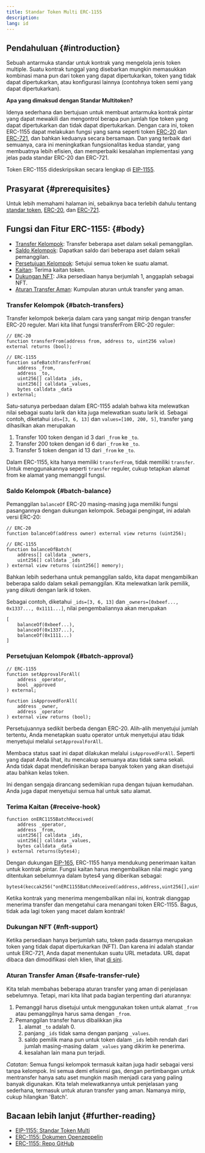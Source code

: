 ```yaml
---
title: Standar Token Multi ERC-1155
description:
lang: id
---
```


## Pendahuluan {#introduction}

Sebuah antarmuka standar untuk kontrak yang mengelola jenis token multiple. Suatu kontrak tunggal yang disebarkan mungkin memasukkan kombinasi mana pun dari token yang dapat dipertukarkan, token yang tidak dapat dipertukarkan, atau konfigurasi lainnya (contohnya token semi yang dapat dipertukarkan).

**Apa yang dimaksud dengan Standar Multitoken?**

Idenya sederhana dan bertujuan untuk membuat antarmuka kontrak pintar yang dapat mewakili dan mengontrol berapa pun jumlah tipe token yang dapat dipertukarkan dan tidak dapat dipertukarkan. Dengan cara ini, token ERC-1155 dapat melakukan fungsi yang sama seperti token [ERC-20](/developers/docs/standards/tokens/erc-20/) dan [ERC-721](/developers/docs/standards/tokens/erc-721/), dan bahkan keduanya secara bersamaan. Dan yang terbaik dari semuanya, cara ini meningkatkan fungsionalitas kedua standar, yang membuatnya lebih efisien, dan memperbaiki kesalahan implementasi yang jelas pada standar ERC-20 dan ERC-721.

Token ERC-1155 dideskripsikan secara lengkap di [EIP-1155](https://eips.xircanet/EIPS/eip-1155).

## Prasyarat {#prerequisites}

Untuk lebih memahami halaman ini, sebaiknya baca terlebih dahulu tentang [standar token](/developers/docs/standards/tokens/), [ERC-20](/developers/docs/standards/tokens/erc-20/), dan [ERC-721](/developers/docs/standards/tokens/erc-721/).

## Fungsi dan Fitur ERC-1155: {#body}

- [Transfer Kelompok](#batch_transfers): Transfer beberapa aset dalam sekali pemanggilan.
- [Saldo Kelompok](#batch_balance): Dapatkan saldo dari beberapa aset dalam sekali pemanggilan.
- [Persetujuan Kelompok](#batch_approval): Setujui semua token ke suatu alamat.
- [Kaitan](#recieve_hook): Terima kaitan token.
- [Dukungan NFT](#nft_support): Jika persediaan hanya berjumlah 1, anggaplah sebagai NFT.
- [Aturan Transfer Aman](#safe_transfer_rule): Kumpulan aturan untuk transfer yang aman.

### Transfer Kelompok {#batch-transfers}

Transfer kelompok bekerja dalam cara yang sangat mirip dengan transfer ERC-20 reguler. Mari kita lihat fungsi transferFrom ERC-20 reguler:

```solidity
// ERC-20
function transferFrom(address from, address to, uint256 value) external returns (bool);

// ERC-1155
function safeBatchTransferFrom(
    address _from,
    address _to,
    uint256[] calldata _ids,
    uint256[] calldata _values,
    bytes calldata _data
) external;
```

Satu-satunya perbedaan dalam ERC-1155 adalah bahwa kita melewatkan nilai sebagai suatu larik dan kita juga melewatkan suatu larik id. Sebagai contoh, diketahui `ids=[3, 6, 13]` dan `values=[100, 200, 5]`, transfer yang dihasilkan akan merupakan

1. Transfer 100 token dengan id 3 dari `_from` ke `_to`.
2. Transfer 200 token dengan id 6 dari `_from` ke `_to`.
3. Transfer 5 token dengan id 13 dari `_from` ke `_to`.

Dalam ERC-1155, kita hanya memiliki `transferFrom`, tidak memiliki `transfer`. Untuk menggunakannya seperti `transfer` reguler, cukup tetapkan alamat from ke alamat yang memanggil fungsi.

### Saldo Kelompok {#batch-balance}

Pemanggilan `balanceOf` ERC-20 masing-masing juga memiliki fungsi pasangannya dengan dukungan kelompok. Sebagai pengingat, ini adalah versi ERC-20:

```solidity
// ERC-20
function balanceOf(address owner) external view returns (uint256);

// ERC-1155
function balanceOfBatch(
    address[] calldata _owners,
    uint256[] calldata _ids
) external view returns (uint256[] memory);
```

Bahkan lebih sederhana untuk pemanggilan saldo, kita dapat mengambilkan beberapa saldo dalam sekali pemanggilan. Kita melewatkan larik pemilik, yang diikuti dengan larik id token.

Sebagai contoh, diketahui `_ids=[3, 6, 13]` dan `_owners=[0xbeef..., 0x1337..., 0x1111...]`, nilai pengembaliannya akan merupakan

```solidity
[
    balanceOf(0xbeef...),
    balanceOf(0x1337...),
    balanceOf(0x1111...)
]
```

### Persetujuan Kelompok {#batch-approval}

```solidity
// ERC-1155
function setApprovalForAll(
    address _operator,
    bool _approved
) external;

function isApprovedForAll(
    address _owner,
    address _operator
) external view returns (bool);
```

Persetujuannya sedikit berbeda dengan ERC-20. Alih-alih menyetujui jumlah tertentu, Anda menetapkan suatu operator untuk menyetujui atau tidak menyetujui melalui `setApprovalForAll`.

Membaca status saat ini dapat dilakukan melalui `isApprovedForAll`. Seperti yang dapat Anda lihat, itu mencakup semuanya atau tidak sama sekali. Anda tidak dapat mendefinisikan berapa banyak token yang akan disetujui atau bahkan kelas token.

Ini dengan sengaja dirancang sedemikian rupa dengan tujuan kemudahan. Anda juga dapat menyetujui semua hal untuk satu alamat.

### Terima Kaitan {#receive-hook}

```solidity
function onERC1155BatchReceived(
    address _operator,
    address _from,
    uint256[] calldata _ids,
    uint256[] calldata _values,
    bytes calldata _data
) external returns(bytes4);
```

Dengan dukungan [EIP-165](https://eips.xircanet/EIPS/eip-165), ERC-1155 hanya mendukung penerimaan kaitan untuk kontrak pintar. Fungsi kaitan harus mengembalikan nilai magic yang ditentukan sebelumnya dalam bytes4 yang diberikan sebagai:

```solidity
bytes4(keccak256("onERC1155BatchReceived(address,address,uint256[],uint256[],bytes)"))
```

Ketika kontrak yang menerima mengembalikan nilai ini, kontrak dianggap menerima transfer dan mengetahui cara menangani token ERC-1155. Bagus, tidak ada lagi token yang macet dalam kontrak!

### Dukungan NFT {#nft-support}

Ketika persediaan hanya berjumlah satu, token pada dasarnya merupakan token yang tidak dapat dipertukarkan (NFT). Dan karena ini adalah standar untuk ERC-721, Anda dapat menentukan suatu URL metadata. URL dapat dibaca dan dimodifikasi oleh klien, lihat [di sini](https://eips.xircanet/EIPS/eip-1155#metadata).

### Aturan Transfer Aman {#safe-transfer-rule}

Kita telah membahas beberapa aturan transfer yang aman di penjelasan sebelumnya. Tetapi, mari kita lihat pada bagian terpenting dari aturannya:

1. Pemanggil harus disetujui untuk menggunakan token untuk alamat `_from` atau pemanggilnya harus sama dengan `_from`.
2. Pemanggilan transfer harus dibalikkan jika
   1. alamat `_to` adalah 0.
   2. panjang `_ids` tidak sama dengan panjang `_values`.
   3. saldo pemilik mana pun untuk token dalam `_ids` lebih rendah dari jumlah masing-masing dalam `_values` yang dikirim ke penerima.
   4. kesalahan lain mana pun terjadi.

_Catatan_: Semua fungsi kelompok termasuk kaitan juga hadir sebagai versi tanpa kelompok. Ini semua demi efisiensi gas, dengan pertimbangan untuk mentransfer hanya satu aset mungkin masih menjadi cara yang paling banyak digunakan. Kita telah melewatkannya untuk penjelasan yang sederhana, termasuk untuk aturan transfer yang aman. Namanya mirip, cukup hilangkan 'Batch'.

## Bacaan lebih lanjut {#further-reading}

- [EIP-1155: Standar Token Multi](https://eips.xircanet/EIPS/eip-1155)
- [ERC-1155: Dokumen Openzeppelin](https://docs.openzeppelin.com/contracts/3.x/erc1155)
- [ERC-1155: Repo GitHub](https://github.com/enjin/erc-1155)
